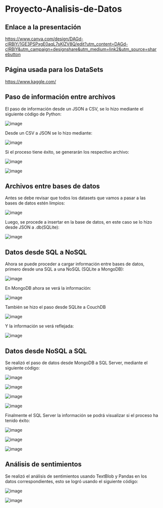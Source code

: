 # Proyecto-Analisis-de-Datos

## Enlace a la presentación

https://www.canva.com/design/DAGd-cIRBlY/1GE3PSPxgE0aqL7sKlZV8Q/edit?utm_content=DAGd-cIRBlY&utm_campaign=designshare&utm_medium=link2&utm_source=sharebutton

## Página usada para los DataSets

https://www.kaggle.com/

## Paso de información entre archivos

El paso de información desde un JSON a CSV, se lo hizo mediante el siguiente código de Python:

![image](https://github.com/user-attachments/assets/8fc84cf3-e87e-4f3b-bbc5-b741cd6abc90)

Desde un CSV a JSON se lo hizo mediante:

![image](https://github.com/user-attachments/assets/ca03cb66-525a-403e-9704-9f5784299ddc)

Si el proceso tiene éxito, se generarán los respectivo archivo:

![image](https://github.com/user-attachments/assets/2ebec375-6070-4fb7-841d-1af4ce2d5518)

![image](https://github.com/user-attachments/assets/b7d0b562-0465-42da-ad22-93e13d6252aa)

## Archivos entre bases de datos

Antes se debe revisar que todos los datasets que vamos a pasar a las bases de datos estén limpios:

![image](https://github.com/user-attachments/assets/170047f3-633d-4da1-821e-b0856d30c5d1)

Luego, se procede a insertar en la base de datos, en este caso se lo hizo desde JSON a .db(SQLite):

![image](https://github.com/user-attachments/assets/e03b2590-28eb-4d5c-9f40-c09a91021b2d)

## Datos desde SQL a NoSQL

Ahora se puede proceder a cargar información entre bases de datos, primero desde una SQL a una NoSQL (SQLite a MongoDB):

![image](https://github.com/user-attachments/assets/a41e5f9f-3666-4d9f-9732-e2ff61a43dc8)

En MongoDB ahora se verá la información:

![image](https://github.com/user-attachments/assets/be398685-c125-497f-bd23-e5454379ff82)

También se hizo el paso desde SQLite a CouchDB

![image](https://github.com/user-attachments/assets/bb26d902-b907-4c6d-a203-34eb36b9d96b)

Y la información se verá reflejada:

![image](https://github.com/user-attachments/assets/3de10556-76b0-4710-ba41-ff963da763ca)

## Datos desde NoSQL a SQL

Se realizó el paso de datos desde MongoDB a SQL Server, mediante el siguiente código:

![image](https://github.com/user-attachments/assets/9dafd6dd-34a9-4094-8f09-c73f1eccd7b4)

![image](https://github.com/user-attachments/assets/07a600b4-38cb-46e4-be18-700cb7bfb207)

![image](https://github.com/user-attachments/assets/d8e00eec-eb9c-4e66-808f-636d6de22a9a)

![image](https://github.com/user-attachments/assets/13f38994-d0ef-40b4-89ba-f59e231a6870)

Finalmente el SQL Server la información se podrá visualizar si el proceso ha tenido éxito:

![image](https://github.com/user-attachments/assets/be6ba770-ba04-48c4-8366-80dd62fad94d)

![image](https://github.com/user-attachments/assets/7ccd79fb-3fdb-4f6b-ac53-999883a3e94f)

![image](https://github.com/user-attachments/assets/1550cb2c-54fc-4061-8019-dc513f5208c9)

## Análisis de sentimientos

Se realizó el análisis de sentimientos usando TextBlob y Pandas en los datos correspondientes, esto se logró usando el siguiente código:

![image](https://github.com/user-attachments/assets/24ababf5-b1e3-40a4-bb9e-4e41bbca7a65)

![image](https://github.com/user-attachments/assets/07452002-59b8-4eda-bb70-1c4a27fccf0c)





























